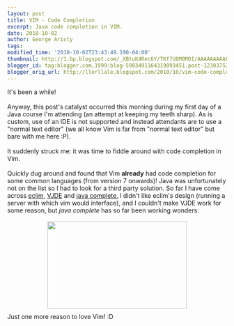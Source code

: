 ```yaml
---
layout: post
title: VIM - Code Completion
excerpt: Java code completion in VIM.
date: 2010-10-02
author: George Aristy
tags: 
modified_time: '2010-10-02T23:43:49.190-04:00'
thumbnail: http://1.bp.blogspot.com/_XBtuK4Rec6Y/TKf7U8M0MDI/AAAAAAAAAF0/2SdOmOU5dXk/s72-c/vim_javacomplete.PNG
blogger_id: tag:blogger.com,1999:blog-5903491164319093451.post-1230375277085837708
blogger_orig_url: http://llorllale.blogspot.com/2010/10/vim-code-completion.html
---
```


It's been a while!<br /><br />Anyway, this post's catalyst occurred this morning during my first day of a Java course I'm attending (an attempt at keeping my teeth sharp). As is custom, use of an IDE is not supported and instead attendants are to use a "normal text editor" (we all know Vim is far from "normal text editor" but bare with me here :P).<br /><br />It suddenly struck me: it was time to fiddle around with code completion in Vim.<br /><br />Quickly dug around and found that Vim <span style="font-weight: bold;">already</span> had code completion for some common languages (from version 7 onwards)! Java was unfortunately not on the list so I had to look for a third party solution. So far I have come across <a href="http://www.blogger.com/eclim.org">eclim</a>, <a href="http://www.vim.org/scripts/script.php?script_id=1213">VJDE</a> and <a href="http://www.vim.org/scripts/script.php?script_id=1213">java complete.</a> I didn't like eclim's design (running a server with which vim would interface), and I couldn't make VJDE work for some reason, but <span style="font-style: italic;">java complete</span> has so far been working wonders:<br /><br /><a href="http://1.bp.blogspot.com/_XBtuK4Rec6Y/TKf7U8M0MDI/AAAAAAAAAF0/2SdOmOU5dXk/s1600/vim_javacomplete.PNG"><img style="display: block; margin: 0px auto 10px; text-align: center; cursor: pointer; width: 320px; height: 200px;" src="http://1.bp.blogspot.com/_XBtuK4Rec6Y/TKf7U8M0MDI/AAAAAAAAAF0/2SdOmOU5dXk/s320/vim_javacomplete.PNG" alt="" id="BLOGGER_PHOTO_ID_5523659805169037362" border="0" /></a>Just one more reason to love Vim! :D
